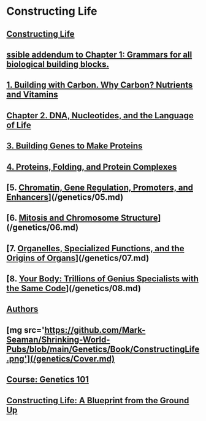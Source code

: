 # Constructing Life


## [Constructing Life](/genetics/Index.md)                                     


## [ssible addendum to Chapter 1: Grammars for all biological building blocks.](/genetics/01.1.md)


## [1. Building with Carbon. Why Carbon? Nutrients and Vitamins](/genetics/01.md)


## [Chapter 2. DNA, Nucleotides, and the Language of Life](/genetics/02.md)    


## [3. Building Genes to Make Proteins](/genetics/03.md)                       


## [4. Proteins, Folding, and Protein Complexes](/genetics/04.md)              


## [5. [Chromatin, Gene Regulation, Promoters, and Enhancers](05.md)](/genetics/05.md)


## [6. [Mitosis and Chromosome Structure](06.md)](/genetics/06.md)             


## [7. [Organelles, Specialized Functions, and the Origins of Organs](07.md)](/genetics/07.md)


## [8. [Your Body: Trillions of Genius Specialists with the Same Code](08.md)](/genetics/08.md)


## [Authors](/genetics/Author.md)                                              


## [mg src='https://github.com/Mark-Seaman/Shrinking-World-Pubs/blob/main/Genetics/Book/ConstructingLife.png'](/genetics/Cover.md)


## [ Course: Genetics 101](/genetics/Intro.md)                                 


## [Constructing Life: A Blueprint from the Ground Up](/genetics/Overview.md)  

